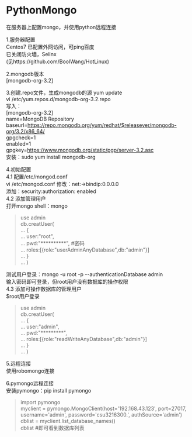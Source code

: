# PythonMongo
在服务器上配置mongo，并使用python远程连接

1.服务器配置  
Centos7
已配置外网访问，可ping百度  
已关闭防火墙，Selinx  
(见https://github.com/BoolWang/HotLinux)  

2.mongodb版本  
[mongodb-org-3.2]

3.创建.repo文件，生成mongodb的源
yum update  
vi /etc/yum.repos.d/mongodb-org-3.2.repo  
写入：  
[mongodb-org-3.2]  
name=MongoDB Repository  
baseurl=https://repo.mongodb.org/yum/redhat/$releasever/mongodb-org/3.2/x86_64/  
gpgcheck=1  
enabled=1  
gpgkey=https://www.mongodb.org/static/pgp/server-3.2.asc  
安装：sudo yum install mongodb-org  

4.初始配置  
4.1 配置/etc/mongod.conf  
vi /etc/mongod.conf
修改：net:->bindip:0.0.0.0  
添加：security:authorization: enabled  
4.2 添加管理用户  
打开mongo shell：mongo  
>use admin  
>db.creatUser(    
... {  
... user:"root",  
... pwd:"**********",   #密码  
... roles:[{role:"userAdminAnyDatabase",db:"admin"}]  
... }  
... )  

测试用户登录：mongo -u root -p --authenticationDatabase admin  
输入密码即可登录，但root用户没有数据库的操作权限  
4.3 添加可操作数据库的管理用户  
$root用户登录  
>use admin  
>db.creatUser(  
... {  
... user:"admin",  
... pwd:"*********",  
... roles:[{role:"readWriteAnyDatabase",db:"admin"}]  
... }  
... )  

5.远程连接  
使用robomongo连接  

6.pymongo远程连接  
安装pymongo：pip install pymongo  
>import pymongo  
>myclient = pymongo.MongoClient(host='192.168.43.123', port=27017, username='admin', password='csu3216300.', authSource='admin')  
>dblist = myclient.list_database_names()  
>dblist  #即可看到数据库列表


